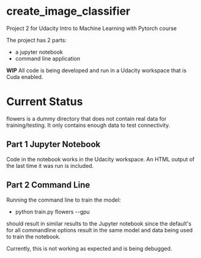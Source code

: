 # create_image_classifier
Project 2 for Udacity Intro to Machine Learning with Pytorch course

The project has 2 parts:
* a jupyter notebook 
* command line application

**WIP** All code is being developed and run in a Udacity workspace that is Cuda enabled.  

# Current Status

flowers is a dummy directory that does not contain real data for training/testing.  It only contains enough data to test connectivity.

## Part 1 Jupyter Notebook
Code in the notebook works in the Udacity workspace.  An HTML output of the last time it was run is included.

## Part 2 Command Line
Running the command line to train the model:
* python train.py flowers --gpu

should result in similar results to the Jupyter notebook since the default's for all commandline options result in the same model and data being used to train the notebook. 

Currently, this is not working as expected and is being debugged.
